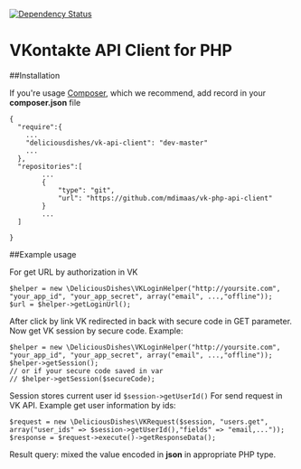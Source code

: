 [![Dependency Status](https://www.versioneye.com/user/projects/559a5faa61663400210000ef/badge.svg?style=flat)](https://www.versioneye.com/user/projects/559a5faa61663400210000ef)

VKontakte API Client for PHP
=================

##Installation


If you're usage <a href="https://getcomposer.org/">Composer</a>, which we recommend, add record in your <b>composer.json</b> file

```
{
  "require":{
    ...
    "deliciousdishes/vk-api-client": "dev-master"
    ...
  },
  "repositories":[
        ...
        {
            "type": "git",
            "url": "https://github.com/mdimaas/vk-php-api-client"
        }
        ...
  ]
  
}
```

##Example usage

For get URL by authorization in VK
```
$helper = new \DeliciousDishes\VKLoginHelper("http://yoursite.com", "your_app_id", "your_app_secret", array("email", ...,"offline"));
$url = $helper->getLoginUrl();
```

After click by link VK redirected in back with secure code in GET parameter. Now get VK session by secure code. Example: 
```
$helper = new \DeliciousDishes\VKLoginHelper("http://yoursite.com", "your_app_id", "your_app_secret", array("email", ...,"offline"));
$helper->getSession(); 
// or if your secure code saved in var
// $helper->getSession($secureCode); 
```
Session stores current user id `$session->getUserId()`
For send request in VK API. Example get user information by ids:
```
$request = new \DeliciousDishes\VKRequest($session, "users.get", array("user_ids" => $session->getUserId(),"fields" => "email,..."));
$response = $request->execute()->getResponseData();
```

Result query: mixed the value encoded in <b>json</b> in appropriate PHP type.
